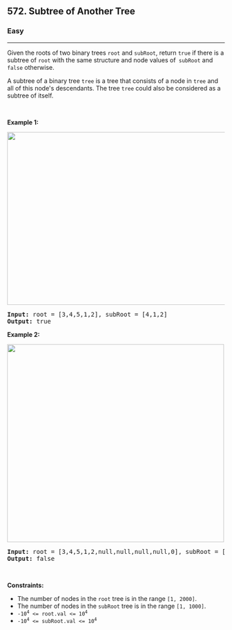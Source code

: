 <h2>572. Subtree of Another Tree</h2><h3>Easy</h3><hr><div style="user-select: auto;"><p style="user-select: auto;">Given the roots of two binary trees <code style="user-select: auto;">root</code> and <code style="user-select: auto;">subRoot</code>, return <code style="user-select: auto;">true</code> if there is a subtree of <code style="user-select: auto;">root</code> with the same structure and node values of<code style="user-select: auto;"> subRoot</code> and <code style="user-select: auto;">false</code> otherwise.</p>

<p style="user-select: auto;">A subtree of a binary tree <code style="user-select: auto;">tree</code> is a tree that consists of a node in <code style="user-select: auto;">tree</code> and all of this node's descendants. The tree <code style="user-select: auto;">tree</code> could also be considered as a subtree of itself.</p>

<p style="user-select: auto;">&nbsp;</p>
<p style="user-select: auto;"><strong style="user-select: auto;">Example 1:</strong></p>
<img alt="" src="https://assets.leetcode.com/uploads/2021/04/28/subtree1-tree.jpg" style="width: 532px; height: 400px; user-select: auto;">
<pre style="user-select: auto;"><strong style="user-select: auto;">Input:</strong> root = [3,4,5,1,2], subRoot = [4,1,2]
<strong style="user-select: auto;">Output:</strong> true
</pre>

<p style="user-select: auto;"><strong style="user-select: auto;">Example 2:</strong></p>
<img alt="" src="https://assets.leetcode.com/uploads/2021/04/28/subtree2-tree.jpg" style="width: 502px; height: 458px; user-select: auto;">
<pre style="user-select: auto;"><strong style="user-select: auto;">Input:</strong> root = [3,4,5,1,2,null,null,null,null,0], subRoot = [4,1,2]
<strong style="user-select: auto;">Output:</strong> false
</pre>

<p style="user-select: auto;">&nbsp;</p>
<p style="user-select: auto;"><strong style="user-select: auto;">Constraints:</strong></p>

<ul style="user-select: auto;">
	<li style="user-select: auto;">The number of nodes in the <code style="user-select: auto;">root</code> tree is in the range <code style="user-select: auto;">[1, 2000]</code>.</li>
	<li style="user-select: auto;">The number of nodes in the <code style="user-select: auto;">subRoot</code> tree is in the range <code style="user-select: auto;">[1, 1000]</code>.</li>
	<li style="user-select: auto;"><code style="user-select: auto;">-10<sup style="user-select: auto;">4</sup> &lt;= root.val &lt;= 10<sup style="user-select: auto;">4</sup></code></li>
	<li style="user-select: auto;"><code style="user-select: auto;">-10<sup style="user-select: auto;">4</sup> &lt;= subRoot.val &lt;= 10<sup style="user-select: auto;">4</sup></code></li>
</ul>
</div>